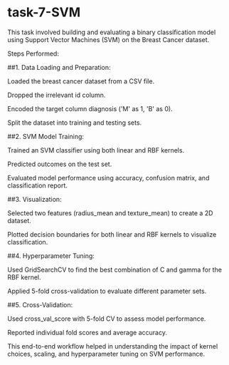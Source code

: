 # task-7-SVM
This task involved building and evaluating a binary classification model using Support Vector Machines (SVM) on the Breast Cancer dataset.

Steps Performed:

##1. Data Loading and Preparation:

Loaded the breast cancer dataset from a CSV file.

Dropped the irrelevant id column.

Encoded the target column diagnosis ('M' as 1, 'B' as 0).

Split the dataset into training and testing sets.

##2. SVM Model Training:

Trained an SVM classifier using both linear and RBF kernels.

Predicted outcomes on the test set.

Evaluated model performance using accuracy, confusion matrix, and classification report.

##3. Visualization:

Selected two features (radius_mean and texture_mean) to create a 2D dataset.

Plotted decision boundaries for both linear and RBF kernels to visualize classification.

##4. Hyperparameter Tuning:

Used GridSearchCV to find the best combination of C and gamma for the RBF kernel.

Applied 5-fold cross-validation to evaluate different parameter sets.

##5. Cross-Validation:

Used cross_val_score with 5-fold CV to assess model performance.

Reported individual fold scores and average accuracy.

This end-to-end workflow helped in understanding the impact of kernel choices, scaling, and hyperparameter tuning on SVM performance.
